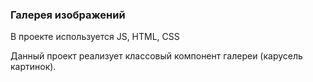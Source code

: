 ### Галерея изображений

В проекте используется  JS, HTML, CSS

Данный проект реализует классовый компонент галереи (карусель картинок).
